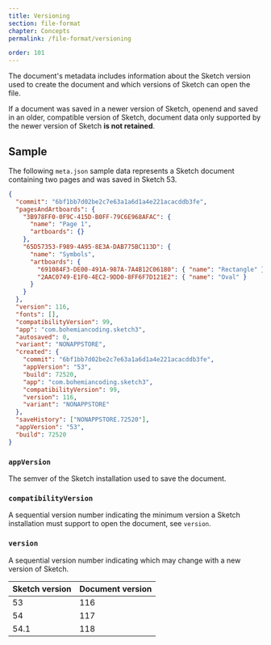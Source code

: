 ```yaml
---
title: Versioning
section: file-format
chapter: Concepts
permalink: /file-format/versioning

order: 101
---
```


The document's metadata includes information about the Sketch version used to create the document and which versions of Sketch can open the file.

If a document was saved in a newer version of Sketch, openend and saved in an older, compatible version of Sketch, document data only supported by the newer version of Sketch **is not retained**.

## Sample

The following `meta.json` sample data represents a Sketch document containing two pages and was saved in Sketch 53.

```json
{
  "commit": "6bf1bb7d02be2c7e63a1a6d1a4e221acacddb3fe",
  "pagesAndArtboards": {
    "3B978FF0-0F9C-415D-B0FF-79C6E968AFAC": {
      "name": "Page 1",
      "artboards": {}
    },
    "65D57353-F989-4A95-8E3A-DAB775BC113D": {
      "name": "Symbols",
      "artboards": {
        "691084F3-DE00-491A-987A-7A4B12C06180": { "name": "Rectangle" },
        "2AAC0749-E1F0-4EC2-9DD0-8FF6F7D121E2": { "name": "Oval" }
      }
    }
  },
  "version": 116,
  "fonts": [],
  "compatibilityVersion": 99,
  "app": "com.bohemiancoding.sketch3",
  "autosaved": 0,
  "variant": "NONAPPSTORE",
  "created": {
    "commit": "6bf1bb7d02be2c7e63a1a6d1a4e221acacddb3fe",
    "appVersion": "53",
    "build": 72520,
    "app": "com.bohemiancoding.sketch3",
    "compatibilityVersion": 99,
    "version": 116,
    "variant": "NONAPPSTORE"
  },
  "saveHistory": ["NONAPPSTORE.72520"],
  "appVersion": "53",
  "build": 72520
}
```

### `appVersion`

The semver of the Sketch installation used to save the document.

### `compatibilityVersion`

A sequential version number indicating the minimum version a Sketch installation must support to open the document, see `version`.

### `version`

A sequential version number indicating which may change with a new version of Sketch.

| Sketch version | Document version |
| -------------- | ---------------- |
| 53             | 116              |
| 54             | 117              |
| 54.1           | 118              |
